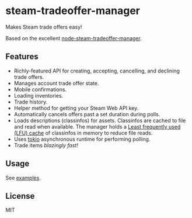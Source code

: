 # steam-tradeoffer-manager

Makes Steam trade offers easy!

Based on the excellent [node-steam-tradeoffer-manager](https://github.com/DoctorMcKay/node-steam-tradeoffer-manager).

## Features

- Richly-featured API for creating, accepting, cancelling, and declining trade offers.
- Manages account trade offer state.
- Mobile confirmations.
- Loading inventories.
- Trade history.
- Helper method for getting your Steam Web API key.
- Automatically cancels offers past a set duration during polls.
- Loads descriptions (classinfos) for assets. Classinfos are cached to file and read when available. The manager holds a [Least frequently used (LFU) cache](https://en.wikipedia.org/wiki/Least_frequently_used) of classinfos in memory to reduce file reads.
- Uses [tokio](https://crates.io/crates/tokio) asynchronous runtime for performing polling.
- Trade items <em>blazingly fast!</em>

## Usage

See [examples](https://github.com/juliarose/steam-tradeoffers/tree/main/examples).

## License

MIT
